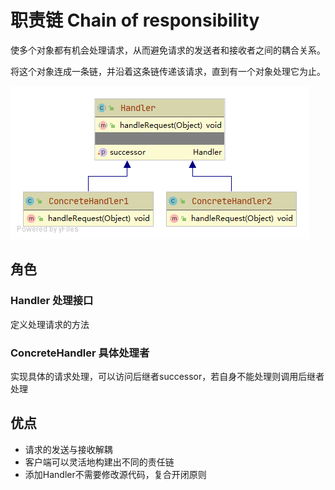 # 职责链 Chain of responsibility

使多个对象都有机会处理请求，从而避免请求的发送者和接收者之间的耦合关系。


将这个对象连成一条链，并沿着这条链传递该请求，直到有一个对象处理它为止。


![uml](./src/main/java/uml/uml.png)

## 角色

### Handler 处理接口
定义处理请求的方法

### ConcreteHandler 具体处理者
实现具体的请求处理，可以访问后继者successor，若自身不能处理则调用后继者处理

## 优点
- 请求的发送与接收解耦
- 客户端可以灵活地构建出不同的责任链
- 添加Handler不需要修改源代码，复合开闭原则